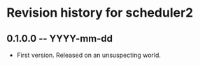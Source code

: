 # Revision history for scheduler2

## 0.1.0.0 -- YYYY-mm-dd

* First version. Released on an unsuspecting world.
